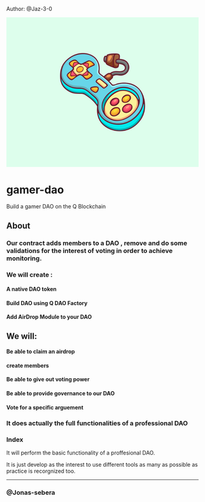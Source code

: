 Author: @Jaz-3-0

![GAMER-DAO](Gamer-DAO.svg)

# gamer-dao

Build a gamer DAO on the Q Blockchain

## About

### Our contract adds members to a DAO , remove and do some validations for the interest of voting in order to achieve monitoring.

### We will create :

 #### A native DAO token
 #### Build DAO using Q DAO Factory
 #### Add AirDrop Module to your DAO

## We will:
#### Be able to claim an airdrop
#### create members
#### Be able to give out voting power
#### Be able to provide governance to our DAO
#### Vote for a specific arguement 

### It does actually the full functionalities of a professional DAO

 ### Index
 It will perform  the basic functionality of a proffesional DAO.

 It is just develop as the interest to use different tools as many as possible as practice is recorgnized too.

<hr>

### @Jonas-sebera
